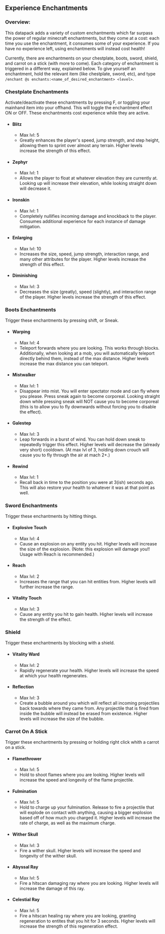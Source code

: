 ## Experience Enchantments

### Overview:

This datapack adds a variety of custom enchantments which far surpass the power of regular minecraft enchantments, but they come at a cost: each time you use the enchantment, it consumes some of your experience. If you have no experience left, using enchantments will instead cost health!

Currently, there are enchantments on your chestplate, boots, sword, shield, and carrot on a stick (with more to come). Each category of enchantment is triggered in a different way, explained below. To give yourself an enchantment, hold the relevant item (like chestplate, sword, etc), and type ```/enchant @s enchants:<name_of_desired_enchantment> <level>```.

### Chestplate Enchantments

Activate/deactivate these enchantments by pressing F, or toggling your mainhand item into your offhand. This will toggle the enchantment effect ON or OFF. These enchantments cost experience while they are active.

- #### Blitz
    - Max lvl: 5
    - Greatly enhances the player's speed, jump strength, and step height, allowing them to sprint over almost any terrain. Higher levels increase the strength of this effect.

- #### Zephyr
    - Max lvl: 1
    - Allows the player to float at whatever elevation they are currently at. Looking up will increase their elevation, while looking straight down will decrease it.

- #### Ironskin
    - Max lvl: 1
    - Completely nullifies incoming damage and knockback to the player. Consumes additional experience for each instance of damage mitigation.

- #### Enlarging
    - Max lvl: 10
    - Increases the size, speed, jump strength, interaction range, and many other attributes for the player. Higher levels increase the strength of this effect.

- #### Diminishing
    - Max lvl: 3
    - Decreases the size (greatly), speed (slightly), and interaction range of the player. Higher levels increase the strength of this effect.

### Boots Enchantments

Trigger these enchantments by pressing shift, or Sneak. 

- #### Warping
    - Max lvl: 4
    - Teleport forwards where you are looking. This works through blocks. Additionally, when looking at a mob, you will automatically teleport directly behind them, instead of the max distance. Higher levels increase the max distance you can teleport. 

- #### Mistwalker
    - Max lvl: 1
    - Disappear into mist. You will enter spectator mode and can fly where you please. Press sneak again to become corporeal. Looking straight down while pressing sneak will NOT cause you to become corporeal (this is to allow you to fly downwards without forcing you to disable the effect).

- #### Galestep
    - Max lvl: 3
    - Leap forwards in a burst of wind. You can hold down sneak to repeatedly trigger this effect. Higher levels will decrease the (already very short) cooldown. (At max lvl of 3, holding down crouch will cause you to fly through the air at mach 2+.)

- #### Rewind
    - Max lvl: 1
    - Recall back in time to the position you were at 3(ish) seconds ago. This will also restore your health to whatever it was at that point as well.

### Sword Enchantments

Trigger these enchantments by hitting things.

- #### Explosive Touch
    - Max lvl: 4
    - Cause an explosion on any entity you hit. Higher levels will increase the size of the explosion. (Note: this explosion will damage you!! Usage with Reach is recommended.)

- #### Reach
    - Max lvl: 2
    - Increases the range that you can hit entities from. Higher levels will further increase the range.

- #### Vitality Touch
    - Max lvl: 3
    - Cause any entity you hit to gain health. Higher levels will increase the strength of the effect.

### Shield

Trigger these enchantments by blocking with a shield.

- #### Vitality Ward
    - Max lvl: 2
    - Rapidly regenerate your health. Higher levels will increase the speed at which your health regenerates.

- #### Reflection
    - Max lvl: 3
    - Create a bubble around you which will reflect all incoming projectiles back towards where they came from. Any projectile that is fired from inside the bubble will instead be erased from existence. Higher levels will increase the size of the bubble.

### Carrot On A Stick

Trigger these enchantments by pressing or holding right click whith a carrot on a stick.

- #### Flamethrower
    - Max lvl: 5
    - Hold to shoot flames where you are looking. Higher levels will increase the speed and longevity of the flame projectile.

- #### Fulmination
    - Max lvl: 5
    - Hold to charge up your fulmination. Release to fire a projectile that will explode on contact with anything, causing a bigger explosion based off of how much you charged it. Higher levels will increase the rate of charge, as well as the maximum charge.

- #### Wither Skull
    - Max lvl: 3
    - Fire a wither skull. Higher levels will increase the speed and longevity of the wither skull.

- #### Abyssal Ray
    - Max lvl: 5
    - Fire a hitscan damaging ray where you are looking. Higher levels will increase the damage of this ray.

- #### Celestial Ray
    - Max lvl: 5
    - Fire a hitscan healing ray where you are looking, granting regeneration to entites that you hit for 3 seconds. Higher levels will increase the strength of this regeneration effect.
